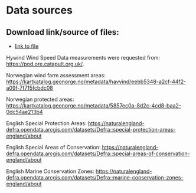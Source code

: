 # Data sources

## Download link/source of files:
- [link to file](testlink.de) 

Hywind Wind Speed Data measurements were requested from: https://pod.ore.catapult.org.uk/.

Norwegian wind farm assessment areas: https://kartkatalog.geonorge.no/metadata/havvind/eebb5348-a2cf-44f2-a09f-7f715fcbdc08

Norwegian protected areas: https://kartkatalog.geonorge.no/metadata/5857ec0a-8d2c-4cd8-baa2-0dc54ae213b4


English Special Protection Areas: https://naturalengland-defra.opendata.arcgis.com/datasets/Defra::special-protection-areas-england/about

English Special Areas of Conservation: https://naturalengland-defra.opendata.arcgis.com/datasets/Defra::special-areas-of-conservation-england/about

English Marine Conservation Zones: https://naturalengland-defra.opendata.arcgis.com/datasets/Defra::marine-conservation-zones-england/about
